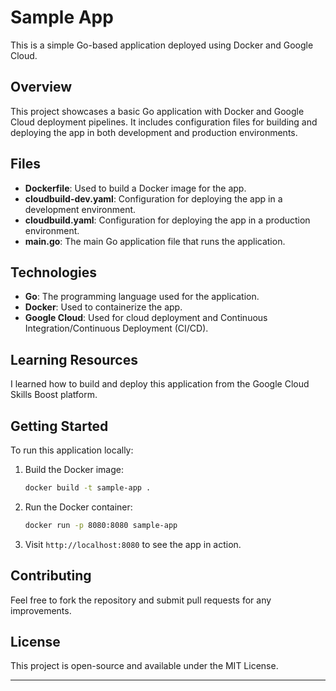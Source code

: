 # Sample App

This is a simple Go-based application deployed using Docker and Google Cloud.

## Overview

This project showcases a basic Go application with Docker and Google Cloud deployment pipelines. It includes configuration files for building and deploying the app in both development and production environments.

## Files

- **Dockerfile**: Used to build a Docker image for the app.
- **cloudbuild-dev.yaml**: Configuration for deploying the app in a development environment.
- **cloudbuild.yaml**: Configuration for deploying the app in a production environment.
- **main.go**: The main Go application file that runs the application.

## Technologies

- **Go**: The programming language used for the application.
- **Docker**: Used to containerize the app.
- **Google Cloud**: Used for cloud deployment and Continuous Integration/Continuous Deployment (CI/CD).

## Learning Resources

I learned how to build and deploy this application from the Google Cloud Skills Boost platform.

## Getting Started

To run this application locally:

1. Build the Docker image:
   ```bash
   docker build -t sample-app .
   ```

2. Run the Docker container:
   ```bash
   docker run -p 8080:8080 sample-app
   ```

3. Visit `http://localhost:8080` to see the app in action.

## Contributing

Feel free to fork the repository and submit pull requests for any improvements.

## License

This project is open-source and available under the MIT License.

---

